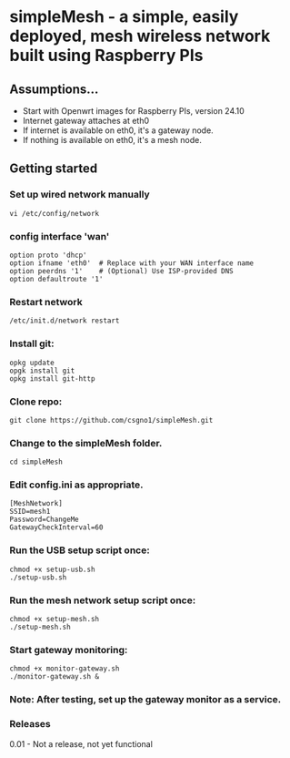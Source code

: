 # simpleMesh - a simple, easily deployed, mesh wireless network built using Raspberry PIs

## Assumptions...

- Start with Openwrt images for Raspberry PIs, version 24.10
- Internet gateway attaches at eth0
- If internet is available on eth0, it's a gateway node.
- If nothing is available on eth0, it's a mesh node.

## Getting started

### Set up wired network manually
    vi /etc/config/network
### config interface 'wan'
    option proto 'dhcp'
    option ifname 'eth0'  # Replace with your WAN interface name
    option peerdns '1'    # (Optional) Use ISP-provided DNS
    option defaultroute '1'

### Restart network

    /etc/init.d/network restart

### Install git:
    opkg update
    opgk install git
    opkg install git-http

### Clone repo:<br>
    git clone https://github.com/csgno1/simpleMesh.git

### Change to the simpleMesh folder.
    cd simpleMesh

### Edit config.ini as appropriate.

    [MeshNetwork]
    SSID=mesh1
    Password=ChangeMe
    GatewayCheckInterval=60

### Run the USB setup script once:
    chmod +x setup-usb.sh
    ./setup-usb.sh

### Run the mesh network setup script once:
    chmod +x setup-mesh.sh
    ./setup-mesh.sh

### Start gateway monitoring:
    chmod +x monitor-gateway.sh
    ./monitor-gateway.sh &
### Note: After testing, set up the gateway monitor as a service.

### Releases
0.01 - Not a release, not yet functional
